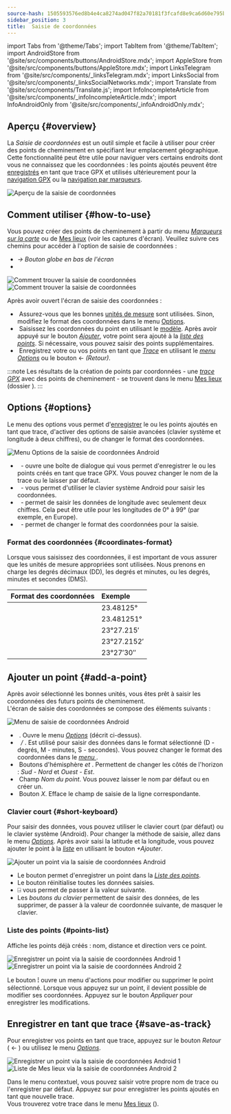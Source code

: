 ```yaml
---
source-hash: 1505593576ed8b4e4ca8274ad047f82a70181f3fcafd8e9ca6d60e795b2f0724
sidebar_position: 3
title:  Saisie de coordonnées
---
```


import Tabs from '@theme/Tabs';
import TabItem from '@theme/TabItem';
import AndroidStore from '@site/src/components/buttons/AndroidStore.mdx';
import AppleStore from '@site/src/components/buttons/AppleStore.mdx';
import LinksTelegram from '@site/src/components/_linksTelegram.mdx';
import LinksSocial from '@site/src/components/_linksSocialNetworks.mdx';
import Translate from '@site/src/components/Translate.js';
import InfoIncompleteArticle from '@site/src/components/_infoIncompleteArticle.mdx';
import InfoAndroidOnly from '@site/src/components/_infoAndroidOnly.mdx';

<InfoAndroidOnly />

## Aperçu {#overview}

La *Saisie de coordonnées* est un outil simple et facile à utiliser pour créer des points de cheminement en spécifiant leur emplacement géographique. Cette fonctionnalité peut être utile pour naviguer vers certains endroits dont vous ne connaissez que les coordonnées : les points ajoutés peuvent être [enregistrés](#save-as-track) en tant que trace GPX et utilisés ultérieurement pour la [navigation GPX](../navigation/setup/gpx-navigation.md) ou la [navigation par marqueurs](../navigation/setup/markers-navigation.md#overview).  

![Aperçu de la saisie de coordonnées](@site/static/img/plan-route/coordinates_input/coordinates_input_overview.png) 

## Comment utiliser {#how-to-use}

Vous pouvez créer des points de cheminement à partir du menu *[Marqueurs sur la carte](../personal/markers.md#actions)* ou de [Mes lieux](../personal/myplaces.md) (voir les captures d'écran). Veuillez suivre ces chemins pour accéder à l'option de saisie de coordonnées :
  - *<Translate android="true" ids="shared_string_menu,shared_string_my_places,shared_string_gpx_tracks"/> → Bouton globe en bas de l'écran*
  - *<Translate android="true" ids="shared_string_menu,map_markers_item,shared_string_more_without_dots,coordinate_input"/>*

![Comment trouver la saisie de coordonnées](@site/static/img/plan-route/coordinates_input/coordinates_input_how_to_find_1.png) ![Comment trouver la saisie de coordonnées](@site/static/img/plan-route/coordinates_input/coordinates_input_how_to_find_2.png) 

Après avoir ouvert l'écran de saisie des coordonnées :

- &nbsp;Assurez-vous que les bonnes [unités de mesure](#coordinates-format) sont utilisées. Sinon, modifiez le format des coordonnées dans le menu [Options](#options).  
- &nbsp;Saisissez les coordonnées du point en utilisant le [modèle](#add-a-point). Après avoir appuyé sur le bouton *[Ajouter](#add-a-point)*, votre point sera ajouté à la *[liste des points](#points-list)*. Si nécessaire, vous pouvez saisir des points supplémentaires.  
- &nbsp;Enregistrez votre ou vos points en tant que *[Trace](../personal/tracks/manage-tracks.md)* en utilisant le *[menu Options](#options)* ou le bouton &#8592; *(Retour)*.  

:::note
Les résultats de la création de points par coordonnées - une *[trace GPX](../personal/tracks/manage-tracks.md)* avec des points de cheminement - se trouvent dans le menu [Mes lieux](../personal/myplaces.md) (dossier *<Translate android="true" ids="shared_string_menu,shared_string_my_places,shared_string_gpx_tracks,map_markers_item"/>*).
:::

## Options {#options}

Le menu des options vous permet d'[enregistrer](#save-as-track) le ou les points ajoutés en tant que trace, d'activer des options de saisie avancées (clavier système et longitude à deux chiffres), ou de changer le format des coordonnées.

![Menu Options de la saisie de coordonnées Android](@site/static/img/plan-route/coordinates_input/coordinates_input_options.png)

- &nbsp;*<Translate android="true" ids="coord_input_save_as_track"/>* - ouvre une boîte de dialogue qui vous permet d'enregistrer le ou les points créés en tant que trace GPX. Vous pouvez changer le nom de&nbsp;la trace ou le laisser par défaut.
- &nbsp;*<Translate android="true" ids="use_system_keyboard"/>* - vous permet d'utiliser le clavier système Android pour saisir les coordonnées.
- &nbsp;*<Translate android="true" ids="use_two_digits_longitude"/>* - permet de saisir les données de longitude avec seulement deux chiffres. Cela peut être utile pour les longitudes de 0° à 99° (par exemple, en Europe).
- &nbsp;*<Translate android="true" ids="coordinates_format"/>* - permet de changer le format des coordonnées pour la saisie.  

### Format des coordonnées {#coordinates-format}

Lorsque vous saisissez des coordonnées, il est important de vous assurer que les unités de mesure appropriées sont utilisées. Nous prenons en charge les degrés décimaux&nbsp;(DD), les degrés et minutes, ou les degrés, minutes et secondes&nbsp;(DMS).  

|Format des coordonnées| Exemple |
|:------|:------|
|<Translate android="true" ids="dd_ddddd_format"/> |23.48125°|
|<Translate android="true" ids="dd_dddddd_format"/> | 23.481251°|
|<Translate android="true" ids="dd_mm_mmm_format"/> | 23°27.215′|
|<Translate android="true" ids="dd_mm_mmmm_format"/> | 23°27.2152′|
|<Translate android="true" ids="dd_mm_ss_format"/> | 23°27′30″|

## Ajouter un point {#add-a-point}

Après avoir sélectionné les bonnes unités, vous êtes prêt à saisir les coordonnées des futurs points de cheminement.  
L'écran de saisie des coordonnées se compose des éléments suivants :

![Menu de saisie de coordonnées Android](@site/static/img/plan-route/coordinates_input/coordinates_input_add_point.png) 

- &nbsp;*<Translate android="true" ids="shared_string_options"/>*. Ouvre le menu *[Options](#options)* (décrit ci-dessus).
- &nbsp;*<Translate android="true" ids="navigate_point_latitude"/> / <Translate android="true" ids="navigate_point_longitude"/>*. Est utilisé pour saisir des données dans le format sélectionné (D - degrés, M - minutes, S - secondes). Vous pouvez changer le format des coordonnées dans le *[menu <Translate android="true" ids="shared_string_options"/>](#options)*.
- &nbsp;Boutons d'hémisphère *<Translate android="true" ids="navigate_point_latitude"/> et <Translate android="true" ids="navigate_point_longitude"/>*. Permettent de changer les côtés de l'horizon : *Sud - Nord* et *Ouest - Est*.
- &nbsp;Champ *Nom du point*. Vous pouvez laisser le nom par défaut ou en créer un.  
- &nbsp;Bouton *X*. Efface le champ de saisie de la ligne correspondante.  

### Clavier court {#short-keyboard}

Pour saisir des données, vous pouvez utiliser le clavier court (par défaut) ou le clavier système (Android). Pour changer la méthode de saisie, allez dans le menu *[Options](#options)*. Après avoir saisi la latitude et la longitude, vous pouvez ajouter le point à la *[liste](#points-list)* en utilisant le bouton *+Ajouter*.

![Ajouter un point via la saisie de coordonnées Android](@site/static/img/plan-route/coordinates_input/coordinates_input_keyboard.png)  

- Le bouton *<Translate android="true" ids="shared_string_add"/>* permet d'enregistrer un point dans la *[Liste des points](#points-list)*.
- Le bouton *<Translate android="true" ids="shared_string_clear"/>* réinitialise toutes les données saisies.
- &#9032; vous permet de passer à la valeur suivante.
- Les *boutons du clavier* permettent de saisir des données, de les supprimer, de passer à la valeur de coordonnée suivante, de masquer le clavier. 

### Liste des points {#points-list}

Affiche les points déjà créés : nom, distance et direction vers ce point.

![Enregistrer un point via la saisie de coordonnées Android 1](@site/static/img/plan-route/coordinates_input/coordinates_input_points_list_1.png) ![Enregistrer un point via la saisie de coordonnées Android 2](@site/static/img/plan-route/coordinates_input/coordinates_input_points_list_2.png)

Le bouton **⁝** ouvre un menu d'actions pour modifier ou supprimer le point sélectionné. 
Lorsque vous appuyez sur un point, il devient possible de modifier ses coordonnées. Appuyez sur le bouton *Appliquer* pour enregistrer les modifications.


## Enregistrer en tant que trace {#save-as-track}

Pour enregistrer vos points en tant que trace, appuyez sur le bouton *Retour* ( &#8592; ) ou utilisez le menu *[Options](#options)*.

![Enregistrer un point via la saisie de coordonnées Android 1](@site/static/img/plan-route/coordinates_input/coordinates_input_save.png) ![Liste de Mes lieux via la saisie de coordonnées Android 2](@site/static/img/plan-route/coordinates_input/coordinates_input_my_places_list.png)

Dans le menu contextuel, vous pouvez saisir votre propre nom de trace ou l'enregistrer par défaut. Appuyez sur <Translate android="true" ids="shared_string_save"/> pour enregistrer les points ajoutés en tant que nouvelle trace.  
Vous trouverez votre trace dans le menu [Mes lieux](../personal/myplaces.md) (<Translate android="true" ids="shared_string_menu,shared_string_my_places,shared_string_gpx_tracks,map_markers_item"/>).